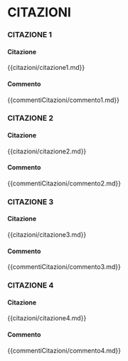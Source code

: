 # CITAZIONI

### CITAZIONE 1

#### Citazione
{{citazioni/citazione1.md}}

#### Commento
{{commentiCitazioni/commento1.md}}

### CITAZIONE 2

#### Citazione
{{citazioni/citazione2.md}}

#### Commento
{{commentiCitazioni/commento2.md}}

### CITAZIONE 3

#### Citazione
{{citazioni/citazione3.md}}

#### Commento
{{commentiCitazioni/commento3.md}}

### CITAZIONE 4

#### Citazione
{{citazioni/citazione4.md}}

#### Commento
{{commentiCitazioni/commento4.md}}